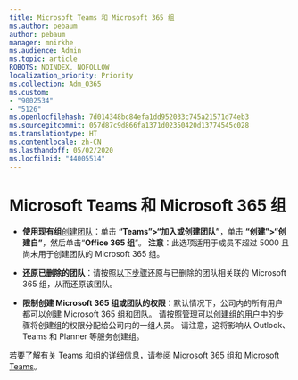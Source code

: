```yaml
---
title: Microsoft Teams 和 Microsoft 365 组
ms.author: pebaum
author: pebaum
manager: mnirkhe
ms.audience: Admin
ms.topic: article
ROBOTS: NOINDEX, NOFOLLOW
localization_priority: Priority
ms.collection: Adm_O365
ms.custom:
- "9002534"
- "5126"
ms.openlocfilehash: 7d014348bc84efa1dd952033c745a21571d74eb3
ms.sourcegitcommit: 057d87c9d866fa1371d02350420d13774545c028
ms.translationtype: HT
ms.contentlocale: zh-CN
ms.lasthandoff: 05/02/2020
ms.locfileid: "44005514"
---
```

# <a name="microsoft-teams-and-microsoft-365-groups"></a>Microsoft Teams 和 Microsoft 365 组

- **使用现有组**[创建团队](https://support.microsoft.com/zh-CN/office/create-a-team-from-an-existing-group-24ec428e-40d7-4a1a-ab87-29be7d145865)：单击 **“Teams”>“加入或创建团队”**，单击 **“创建”>“创建自”**，然后单击“**Office 365 组**”。 **注意**：此选项适用于成员不超过 5000 且尚未用于创建团队的 Microsoft 365 组。

- **还原已删除的团队**：请按照[以下步骤](https://docs.microsoft.com/microsoftteams/archive-or-delete-a-team#restore-a-deleted-team)还原与已删除的团队相关联的 Microsoft 365 组，从而还原该团队。

- **限制创建 Microsoft 365 组或团队的权限**：默认情况下，公司内的所有用户都可以创建 Microsoft 365 组和团队。  请按照[管理可以创建组的用户](https://support.office.com/article/Manage-who-can-create-Office-365-Groups-4c46c8cb-17d0-44b5-9776-005fced8e618)中的步骤将创建组的权限分配给公司内的一组人员。 请注意，这将影响从 Outlook、Teams 和 Planner 等服务创建组。

若要了解有关 Teams 和组的详细信息，请参阅 [Microsoft 365 组和 Microsoft Teams](https://docs.microsoft.com/microsoftteams/office-365-groups)。
